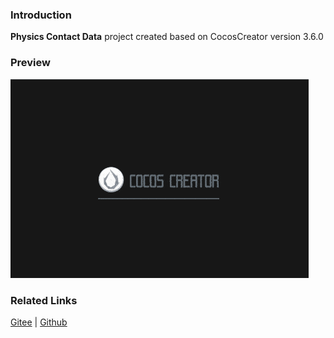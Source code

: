 ### Introduction
**Physics Contact Data**  project created based on CocosCreator version 3.6.0 

### Preview
![image](../../../gif/202203/2022030433.gif)

### Related Links
[Gitee](https://gitee.com/mirrors_cocos-creator/example-3d/blob/master/physics-3d/assets/cases/scenes) | [Github](https://github.com/cocos-creator/example-3d/blob/master/physics-3d/assets/cases/scenes)